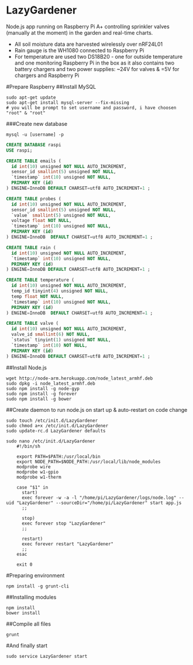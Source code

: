LazyGardener
==========
Node.js app running on Raspberry Pi A+ controlling sprinkler valves (manually at the moment) in the garden and real-time charts.

* All soil moisture data are harvested wirelessly over nRF24L01
* Rain gauge is the WH1080 connected to Raspberry Pi
* For temperature are used two DS18B20 - one for outside temperature and one monitoring Raspberry Pi in the box as it also contains two battery chargers and two power supplies: ~24V for valves & =5V for chargers and Raspberry Pi

#Prepare Raspberry
##Install MySQL
```Shell
sudo apt-get update
sudo apt-get install mysql-server --fix-missing
# you will be prompt to set username and password, i have choosen "root" & "root"
```
###Create new database
```Shell
mysql -u [username] -p
```
```SQL
CREATE DATABASE raspi
USE raspi;

CREATE TABLE emails (
  id int(10) unsigned NOT NULL AUTO_INCREMENT,
  sensor_id smallint(5) unsigned NOT NULL,
  `timestamp` int(10) unsigned NOT NULL,
  PRIMARY KEY (id)
) ENGINE=InnoDB DEFAULT CHARSET=utf8 AUTO_INCREMENT=1 ;

CREATE TABLE probes (
  id int(10) unsigned NOT NULL AUTO_INCREMENT,
  sensor_id smallint(5) unsigned NOT NULL,
  `value` smallint(5) unsigned NOT NULL,
  voltage float NOT NULL,
  `timestamp` int(10) unsigned NOT NULL,
  PRIMARY KEY (id)
) ENGINE=InnoDB  DEFAULT CHARSET=utf8 AUTO_INCREMENT=1 ;

CREATE TABLE rain (
  id int(10) unsigned NOT NULL AUTO_INCREMENT,
  `timestamp` int(10) unsigned NOT NULL,
  PRIMARY KEY (id)
) ENGINE=InnoDB DEFAULT CHARSET=utf8 AUTO_INCREMENT=1 ;

CREATE TABLE temperature (
  id int(10) unsigned NOT NULL AUTO_INCREMENT,
  temp_id tinyint(4) unsigned NOT NULL,
  temp float NOT NULL,
  `timestamp` int(10) unsigned NOT NULL,
  PRIMARY KEY (id)
) ENGINE=InnoDB  DEFAULT CHARSET=utf8 AUTO_INCREMENT=1 ;

CREATE TABLE valve (
  id int(10) unsigned NOT NULL AUTO_INCREMENT,
  valve_id smallint(6) NOT NULL,
  `status` tinyint(1) unsigned NOT NULL,
  `timestamp` int(10) NOT NULL,
  PRIMARY KEY (id)
) ENGINE=InnoDB DEFAULT CHARSET=utf8 AUTO_INCREMENT=1 ;
```

##Install Node.js
```Shell
wget http://node-arm.herokuapp.com/node_latest_armhf.deb
sudo dpkg -i node_latest_armhf.deb
sudo npm install -g node-gyp
sudo npm install -g forever
sudo npm install -g bower
```
##Create daemon to run node.js on start up & auto-restart on code change
```Shell
sudo touch /etc/init.d/LazyGardener
sudo chmod a+x /etc/init.d/LazyGardener
sudo update-rc.d LazyGardener defaults
```
```Shell
sudo nano /etc/init.d/LazyGardener
	#!/bin/sh

	export PATH=$PATH:/usr/local/bin
	export NODE_PATH=$NODE_PATH:/usr/local/lib/node_modules
	modprobe wire
	modprobe w1-gpio
	modprobe w1-therm

	case "$1" in
	  start)
	  exec forever -w -a -l "/home/pi/LazyGardener/logs/node.log" --uid "LazyGardener" --sourceDir="/home/pi/LazyGardener" start app.js
	  ;;

	  stop)
	  exec forever stop "LazyGardener"
	  ;;

	  restart)
	  exec forever restart "LazyGardener"
	  ;;
	esac

	exit 0
```
#Preparing environment
```Shell
npm install -g grunt-cli
```

##Installing modules
```Shell
npm install
bower install
```

##Compile all files
```Shell
grunt
```
#And finally start
```Shell
sudo service LazyGardener start
```
